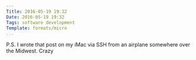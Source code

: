 ```yaml
---
Title: 2016-05-19 19:32
Date: 2016-05-19 19:32
Tags: software development
Template: formats/micro
...
```


P.S. I wrote that post on my iMac via SSH from an airplane somewhere over the Midwest. Crazy
